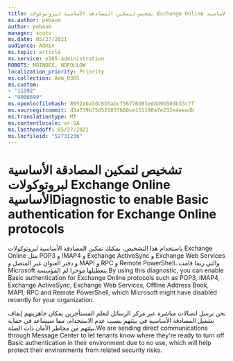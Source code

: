 ```yaml
---
title: تشخيص لتمكين المصادقة الأساسية لبروتوكولات Exchange Online الأساسية
ms.author: pebaum
author: pebaum
manager: scotv
ms.date: 05/27/2021
audience: Admin
ms.topic: article
ms.service: o365-administration
ROBOTS: NOINDEX, NOFOLLOW
localization_priority: Priority
ms.collection: Adm_O365
ms.custom:
- "11392"
- "9006699"
ms.openlocfilehash: 8952aba3dc6b5abcf56776d81eddd9b50db33c7f
ms.sourcegitcommit: d3a739b75d521837660ce151190a7e232e4eeadb
ms.translationtype: MT
ms.contentlocale: ar-SA
ms.lasthandoff: 05/27/2021
ms.locfileid: "52731236"
---
```

# <a name="diagnostic-to-enable-basic-authentication-for-exchange-online-protocols"></a><span data-ttu-id="bdf17-102">تشخيص لتمكين المصادقة الأساسية لبروتوكولات Exchange Online الأساسية</span><span class="sxs-lookup"><span data-stu-id="bdf17-102">Diagnostic to enable Basic authentication for Exchange Online protocols</span></span>

<span data-ttu-id="bdf17-103">باستخدام هذا التشخيص، يمكنك تمكين المصادقة الأساسية لبروتوكولات Exchange Online مثل POP3 و IMAP4 و Exchange ActiveSync و Exchange Web Services و دفتر العنوان غير المتصل و MAPI و RPC و Remote PowerShell، والتي ربما قامت Microsoft بتعطيلها مؤخرا لم المؤسسة.</span><span class="sxs-lookup"><span data-stu-id="bdf17-103">By using this diagnostic, you can enable Basic authentication for Exchange Online protocols such as POP3, IMAP4, Exchange ActiveSync, Exchange Web Services, Offline Address Book, MAPI, RPC and Remote PowerShell, which Microsoft might have disabled recently for your organization.</span></span> 

<span data-ttu-id="bdf17-104">نحن نرسل اتصالات مباشرة عبر مركز الرسائل لنعلم المستأجرين بمكان جاهزيتهم إيقاف تشغيل المصادقة الأساسية في بيئتهم بسبب عدم الاستخدام، مما سيساعد في حماية بيئتهم من مخاطر الأمان ذات الصلة.</span><span class="sxs-lookup"><span data-stu-id="bdf17-104">We are sending direct communications through Message Center to let tenants know where they're ready to turn off Basic authentication in their environment due to no use, which will help protect their environments from related security risks.</span></span>